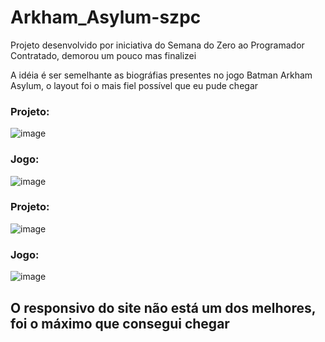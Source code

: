 # Arkham_Asylum-szpc
Projeto desenvolvido por iniciativa do Semana do Zero ao Programador Contratado, demorou um pouco mas finalizei

A idéia é ser semelhante as biográfias presentes no jogo Batman Arkham Asylum, o layout foi o mais fiel possível que eu pude chegar

### Projeto:
![image](https://github.com/RLeanF/Arkham_Asylum-szpc/assets/81381897/4de4a8d7-3167-4a09-ab75-cc67d25dfbe4)

### Jogo:
![image](https://github.com/RLeanF/Arkham_Asylum-szpc/assets/81381897/835ad575-6c77-4d01-ac68-05a411456ba6)

### Projeto:
![image](https://github.com/RLeanF/Arkham_Asylum-szpc/assets/81381897/60b39e4d-d112-4860-91f1-9107790b8471)

### Jogo:
![image](https://github.com/RLeanF/Arkham_Asylum-szpc/assets/81381897/65c76cbf-17d7-4a9d-87f1-48521e60ffd3)

## O responsivo do site não está um dos melhores, foi o máximo que consegui chegar
